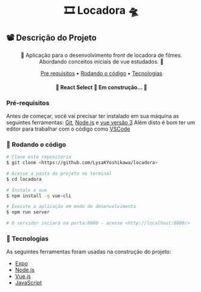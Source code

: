  <h1 align="center">🎞️ Locadora 🛸</h1>

## 📽️ Descrição do Projeto
<p align="center"> 🚀 Aplicação para o desenvolvimento front de locadora de filmes. Abordando conceitos iniciais de vue estudados. 🚀</p>

<p align="center">
 <a href="#objetivo">Pre requisitos</a> •
 <a href="#roadmap">Rodando o código</a> • 
 <a href="#tecnologias">Tecnologias</a>
</p>

<h4 align="center"> 
	🚧  React Select 🚀 Em construção...  🚧
</h4>

### Pré-requisitos 


Antes de começar, você vai precisar ter instalado em sua máquina as seguintes ferramentas:
[Git](https://git-scm.com), [Node.js](https://nodejs.org/en/) e [vue versão 3](https://cli.vuejs.org/config/)
Além disto é bom ter um editor para trabalhar com o código como [VSCode](https://code.visualstudio.com/)

### 🎲 Rodando o código


```bash
# Clone este repositório
$ git clone <https://github.com/LysaKYoshikawa/locadora>

# Acesse a pasta do projeto no terminal
$ cd locadora

# Instale o vue
$ npm install -g vue-cli

# Execute a aplicação em modo de desenvolvimento
$ npm run server

# O servidor inciará na porta:8080 - acesse <http://localhost:8080/>
```
### 📌 Tecnologias

As seguintes ferramentas foram usadas na construção do projeto:

- [Expo](https://expo.io/)
- [Node.js](https://nodejs.org/en/)
- [Vue.js](https://br.vuejs.org/)
- [JavaScript](https://developer.mozilla.org/)